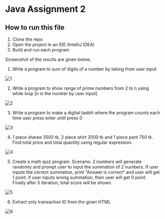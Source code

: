 # Java Assignment 2

## How to run this file

1. Clone the repo
2. Open the project in an IDE (IntelliJ IDEA)
3. Build and run each program

Screenshot of the results are given below,
1. Write a program to sum of digits of a number by taking from user input

![1](https://user-images.githubusercontent.com/19981736/147827478-d0f812fc-f749-42af-b068-ea3aa42bee1d.JPG)


2. Write a program to show range of prime numbers from 2 to n using while loop [n is the number by user input]

![2](https://user-images.githubusercontent.com/19981736/147827485-151fd172-1728-4474-81c0-802a26692e95.JPG)


3. Write a program to make a digital tasbih where the program counts each time user press enter until press 0

![3](https://user-images.githubusercontent.com/19981736/147827495-11f52b44-f70e-4b94-8fd1-58a510823bc8.JPG)


4. 1 piece sharee 3500 tk, 2 piece shirt 2000 tk and 1 piece pant 750 tk. Find total price and total quantity using regular expression.

![4](https://user-images.githubusercontent.com/19981736/147827507-64406ec5-4e97-4a36-a9fa-99d4a99466ef.JPG)


5. Create a math quiz program. 
Scenario: 2 numbers will generate randomly and prompt user to input the summation of 2 numbers. If user inputs the correct summation, print "Answer is correct" and user will get 1 point. if user inputs wrong summation,  then user will get 0 point. Finally after 5 iteration, total score will be shown.

![5](https://user-images.githubusercontent.com/19981736/147827512-17f76bf4-0407-4698-9196-aeffe2383c8f.JPG)


6. Extract only transaction ID from the given HTML

![6](https://user-images.githubusercontent.com/19981736/147827525-7c8f2e50-72b4-41b9-8289-b493922e9ffd.JPG)
